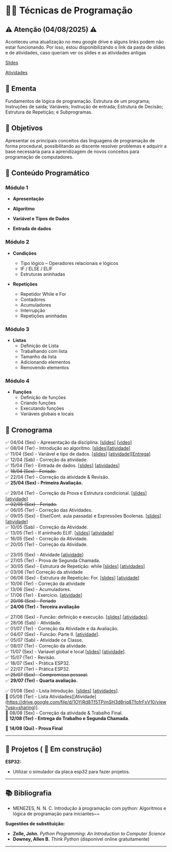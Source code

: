 # 👨‍💻 Técnicas de Programação

## ⚠️ Atenção (04/08/2025) ⚠️
Aconteceu uma atualização no meu google drive e alguns links podem não estar funcionando.
Por isso, estou disponibilizando o link da pasta de slides e de atividades, caso queriam ver os slides e as atividades antigas

[Slides](https://drive.google.com/drive/folders/1G7rVWLN9XXjpd3FTltotSibEg0_71omC?usp=sharing)

[Atividades](https://drive.google.com/drive/folders/1oEF9wmuA7j7GSJfw8eI1xN5xAM-kK6zB?usp=sharing)

## 📘 Ementa
Fundamentos de lógica de programação. Estrutura de um programa; Instruções de saída; Variáveis; Instrução de entrada; Estrutura de Decisão; Estrutura de Repetição; e Subprogramas.

## 🎯 Objetivos
Apresentar os principais conceitos das linguagens de programação de forma procedural, possibilitando ao discente resolver problemas e adquirir a base necessária para a aprendizagem de novos conceitos para programação de computadores.



## 🧩 Conteúdo Programático

### Módulo 1

- **Apresentação**
<!--
  - Apresentação da disciplina
  - Vídeo motivacional: `video`  
-->

- **Algoritmo**
<!--
  - O que é algoritmo
  - Code.org
  - Olá, Mundo!
-->

- **Variável e Tipos de Dados**
<!--
  - Definição de variável  
  - Atribuição e leitura  
  - Troca de valores  
  - Tipo numérico – Tipos e Expressões  
  - Tipo String
-->

- **Entrada de dados**
<!--
    - Comando input.
    - Convertendo tipos
-->
### Módulo 2
- **Condições**
  - Tipo lógico – Operadores relacionais e lógicos  
  - IF / ELSE / ELIF  
  - Estruturas aninhadas

- **Repetições**
  - Repetidor While e For  
  - Contadores  
  - Acumuladores  
  - Interrupção  
  - Repetições aninhadas

### Módulo 3
- **Listas**
  - Definição de Lista  
  - Trabalhando com lista  
  - Tamanho da lista  
  - Adicionando elementos  
  - Removendo elementos

### Módulo 4
- **Funções**
  - Definição de funções  
  - Criando funções  
  - Executando funções  
  - Variáveis globais e locais






## 📅 Cronograma
:white_check_mark: 04/04 (Sex) - Apresentação da disciplina. [[slides](https://drive.google.com/file/d/10BbSSufUcQi9JJdnRIOwuYi1SbHY920c/view?usp=drive_link)] [[video](https://www.youtube.com/watch?v=nt7JqivQsW0)]   
:white_check_mark: 08/04 (Ter) - Introdução ao algoritmo. [[slides](https://drive.google.com/file/d/19PPMpUw5tUFoAY73xHk5ccIhI9YKBREu/view?usp=sharing)][[atividade](https://classroom.github.com/a/tWLkEBJN)]    
:white_check_mark: 11/04 (Sex) - Variável e tipo de dados. [[slides](https://drive.google.com/file/d/1BcBkm1hCnahrXb2Tm8s5syAzEjfcRHeP/view?usp=sharing)] [[atividade](https://drive.google.com/file/d/1BsCBnRC-vMPu828MnM8rlGBFu1DT2bv5/view?usp=sharing)][[Entrega](https://classroom.github.com/a/2E1SajXy)]   
:white_check_mark: 12/04 (Sab) - Correção da atividade.  
:white_check_mark: 15/04 (Ter) - Entrada de dados. [[slides](https://drive.google.com/file/d/1Cwl4Syhzik7vERQ1HpAp6FK-EzNiuTvG/view?usp=sharing)] [[atividades](https://drive.google.com/file/d/1Cz25vOi4RmkweFd9jFT91EINomx1FL-C/view?usp=sharing)]  
:white_check_mark: ~~18/04 (Sex) - Feriado.~~  
:white_check_mark: 22/04 (Ter) - Correção da atividade & Revisão.  
:white_check_mark: **25/04 (Sex) -  Primeira Avaliação.** 

:white_check_mark: 29/04 (Ter) - Correção da Prova e Estrutura condicional. 
[[slides](https://drive.google.com/file/d/1HL6mO-cjFkyG0kPh0lx9DvZLW6YUx1NG/view?usp=sharing)]
[[atividade](https://drive.google.com/file/d/1HTUmAsJJpelGnAoL4mPOyxJbEIKcEs-A/view?usp=sharing)] \
~~:white_check_mark: 02/05 (Sex) - Feriado.~~ \
:white_check_mark: 06/05 (Ter) - Correção das Atividades. \
:white_check_mark: 09/05 (Sex) - Else(Cont. aula passada) e Expressões Boolenas.
[[slides](https://drive.google.com/file/d/1I4sM0hJrdHSYiVMDDlaTZucwwen0MnML/view?usp=sharing)]
[[atividade](https://drive.google.com/file/d/1IXYHw33ZNxtquoxw8n6410ofES9koPrG/view?usp=sharing)] \
:white_check_mark: 10/05 (Sab) - Correção da Atividade. \
:white_check_mark: 13/05 (Ter) - If aninhado ELIF.
[[slides](https://drive.google.com/file/d/1IieDiKPL6l5dCSmbf56Oi8fUkjR_ZQTe/view?usp=sharing)]
[[atividade](https://drive.google.com/file/d/1IXYHw33ZNxtquoxw8n6410ofES9koPrG/view?usp=sharing)]   
:white_check_mark: 16/05 (Sex) - Correção da Atividade. \
:white_check_mark: 20/05 (Ter) - Correção da Atividade.

:white_check_mark: 23/05 (Sex) - Atividade [[atividade](https://drive.google.com/file/d/1Lr3R9ccyrx9F735G6jybgjl_7sHt6-KO/view?usp=sharing)] \
:white_check_mark: 27/05 (Ter) - Prova de Segunda Chamada.  
:white_check_mark: 30/05 (Sex) - Estrutura de Repetição: while
[[slides](https://drive.google.com/file/d/1OG5ZAfEjcQT5XOI804Tifd0378cM0kda/view?usp=sharing)]
[[atividades](https://drive.google.com/file/d/1OUK6BfR0aqzhzo2OT3i7jRKXIAXqSvSu/view?usp=sharing)]  
:white_check_mark: 03/06 (Ter) Correção da atividade \
:white_check_mark: 06/06 (Sex) - Estrutura de Repetição: For.
[[slides](https://drive.google.com/file/d/1sDKbqozsozGfpFKiGlVXzEgfIdigMCJj/view?usp=sharing)]
[[atividade](https://drive.google.com/file/d/1v5vrH74V7-alvriDW6SSuBktErruAMrI/view?usp=sharing)]  
:white_check_mark: 10/06 (Ter) - Correção da atividade \
:white_check_mark: 13/06 (Sex) - Acumuladores. \
:white_check_mark: 17/06 (Ter) - Exercício.
[[atividade](https://drive.google.com/file/d/1Zc-LznJTM9r_W9Gqa0i_EL1BHynqwhG-/view?usp=sharing)]   
:white_check_mark: ~~20/06 (Sex) - Feriado~~  
:white_check_mark: **24/06 (Ter) - Terceira avaliação**  


:white_check_mark: 27/06 (Sex) - Funcão: definição e execução.
[[slides](https://drive.google.com/file/d/1GoWOhJhzKan0XBUEWEFU8oKvRlNo-jKd/view?usp=sharing)]
[[atividades](https://drive.google.com/file/d/1WLyGSf9oVl2voLCCLqJ7cPj28eAnXi1D/view?usp=sharing)].  
:white_check_mark: 28/06 (Sab) - Atividade.  
:white_check_mark: 01/07 (Ter) - Correção da Atividade e da Avaliação.  
:white_check_mark: 04/07 (Sex) - Funcão: Parte II.
[[atividade](https://drive.google.com/file/d/1yr3SlXW2HY-opBuopaZUnzErHAwRSAvA/view?usp=sharing)].  
:white_check_mark: 05/07 (Sab) - Atividade ce Classe.     
:white_check_mark: 08/07 (Ter) - Correção da atividade.  
:white_check_mark: 11/07 (Sex) - Variavel global e local
[[slides](https://drive.google.com/file/d/1W1ZA7QsRyVdc3etVchy2je8_oTvYpS62/view?usp=sharing)]
[[atividade](https://drive.google.com/file/d/1ihuKV7Mt4W-nDqCcFsKwpatMMZTk2lSx/view?usp=sharing)].   
:white_check_mark: 15/07 (Ter) - Revisão.  
:white_check_mark: 18/07 (Sex) - Prática ESP32.  
:white_check_mark: 22/07 (Ter) - Prática ESP32.  
~~:white_check_mark: 25/07 (Sex) - Compromisso pessoal.~~  
:white_check_mark: **29/07 (Ter) - Quarta avaliação.**


:white_check_mark: 01/08 (Sex) - Lista Introdução.
[[slides](https://drive.google.com/file/d/1atciNl_8N0J74Hen9hY_ac2T9JEs3Kb8/view?usp=sharing)]
[[atividades](https://drive.google.com/file/d/1H3MBXdSJix-RVvoZ53T9WgKXAXixa031/view?usp=sharing)].   
:black_square_button: 05/08 (Ter) - Lista Atividades[[Atividade] (https://drive.google.com/file/d/1OYjRd8Tf5TPimSH3d8rjq8TfofrFxV10/view?usp=sharing)].  
:black_square_button: 08/08 (Sex) - Correção da atividade & Trabalho Final.  
:black_square_button: **12/08 (Ter) - Entrega do Trabalho e Segunda Chamada**.  

:black_square_button: **14/08 (Qui) - Prova Final**  

---
## :rocket: Projetos ( :construction: Em construção)  

**ESP32:**
- Utilizar o simulador da placa esp32 para fazer projetos.


---
## 📚 Bibliografia

- MENEZES, N. N. C. Introdução à programação com python: Algoritmos e lógica de programação para iniciantes~~  


**Sugestões de substituição:**
- **Zelle, John.** *Python Programming: An Introduction to Computer Science*
- **Downey, Allen B.** *Think Python* (disponível online gratuitamente)

---
